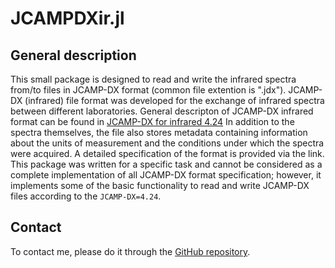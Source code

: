 
# JCAMPDXir.jl

## General description
This small package is designed to read and write the infrared spectra from/to files in JCAMP-DX format (common file extention is ".jdx").
JCAMP-DX (infrared) file format was developed for the exchange of infrared spectra between different laboratories.
General descripton of JCAMP-DX infrared format can be found in 
[JCAMP-DX for infrared 4.24](https://iupac.org/what-we-do/digital-standards/jcamp-dx/)
In addition to the spectra themselves, the file also stores metadata containing information about the units of measurement
and the conditions under which the spectra were acquired. A detailed specification of the format is provided via the link. 
This package was written for a specific task and cannot be considered as a complete implementation of all JCAMP-DX format specification; 
however, it implements some of the basic functionality to read  and write JCAMP-DX files
according to the `JCAMP-DX=4.24`.

## Contact

To contact me, please do it through the [GitHub repository](https://github.com/Manarom/JCAMPDXir.jl).
